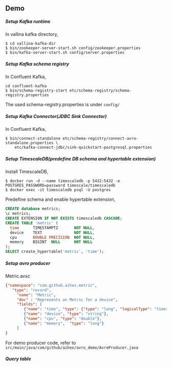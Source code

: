 ## Demo

##### Setup Kafka runtime

In vallina kafka directory,

```shell
$ cd vallina-kafka-dir
$ bin/zookeeper-server-start.sh config/zookeeper.properties
$ bin/kafka-server-start.sh config/server.properties
```

##### Setup Kafka schema registry

In Confluent Kafka,

```shell
cd confluent-kafka
$ bin/schema-registry-start etc/schema-registry/schema-registry.properties
```

The used schema-registry.properties is under `config/`

##### Setup Kafka Connector(JDBC Sink Connector)

In Confluent Kafka,

```shell
$ bin/connect-standalone etc/schema-registry/connect-avro-standalone.properties \ 
    etc/kafka-connect-jdbc/sink-quickstart-postgresql.properties
```

##### Setup TimescaleDB(predefine DB schema and hypertable extension)

Install TimescaleDB,

```
$ docker run -d --name timescaledb -p 5432:5432 -e POSTGRES_PASSWORD=password timescale/timescaledb
$ docker exec -it timescaledb psql -U postgres
```

Predefine schema and enable hypertable extension,

```sql
CREATE database metrics;
\c metrics;
CREATE EXTENSION IF NOT EXISTS timescaledb CASCADE;
CREATE TABLE 'metric' (
  time      TIMESTAMPTZ       NOT NULL,
  device    TEXT              NOT NULL,
  cpu       DOUBLE PRECISION  NOT NULL,
  memory    BIGINT  NULL      NOT NULL
);
SELECT create_hypertable('metric', 'time');
```

##### Setup avro producer

Metric.avsc

```json
{"namespace": "com.github.aihex.metric",
   "type": "record",
     "name": "Metric",
     "doc" : "Represents an Metric for a device",
     "fields": [
        {"name": "time", "type": {"type": "long", "logicalType": "timestamp-millis"}},
        {"name": "device", "type": "string"},
        {"name": "cpu", "type": "double"},
        {"name": "memory",  "type": "long"}
     ]
}
```

For demo producer code, refer to `src/main/java/com/github/aihex/avro_demo/AvroProducer.java`

##### Query table

